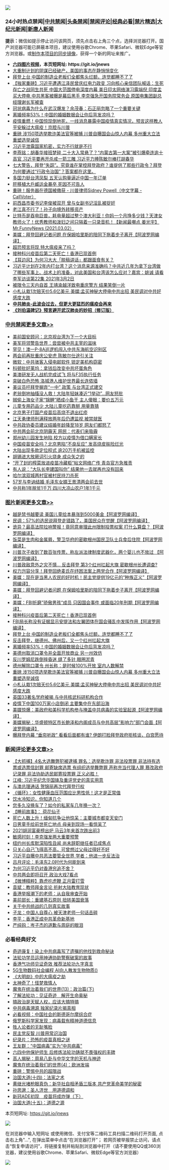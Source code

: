 ![](https://raw.githubusercontent.com/fqnews/bnews/master/64photo/fqnews-qr.jpg)

<div id="tt">
<h3>24小时热点禁闻|<a href="#%E4%B8%AD%E5%85%B1%E7%A6%81%E9%97%BB%E6%9B%B4%E5%A4%9A%E6%96%87%E7%AB%A0">中共禁闻</a>|<a href="#%E5%9B%BE%E7%89%87%E6%96%B0%E9%97%BB%E6%9B%B4%E5%A4%9A%E6%96%87%E7%AB%A0">头条禁闻</a>|<a href="#%E6%96%B0%E9%97%BB%E8%AF%84%E8%AE%BA%E6%9B%B4%E5%A4%9A%E6%96%87%E7%AB%A0">禁闻评论|<a href="#%E5%BF%85%E7%9C%8B%E7%BB%8F%E5%85%B8%E5%A5%BD%E6%96%87">经典必看|<a href="/video.md#%E7%A6%81%E7%89%87%E7%B2%BE%E9%80%89">禁片精选</a>|<a href="https://github.com/fqnews/djy/blob/master/gb/nf1351518.md#1">大纪元新闻</a>|<a href="https://github.com/fqnews/ntdtv/blob/master/gb/prog204.md#1">新唐人新闻</a></h3>
<div><b>提示：</b>微信如提示停止访问该网页，须先点击右上角三个点，选择浏览器打开。国产浏览器可能已屏蔽本项目，建议使用谷歌Chrome、苹果Safari、微软Edge等官方浏览器。或<a href="https://github.com/fqnews/bnews/blob/master/%E5%88%B6%E4%BD%9Cgit%E7%A6%81%E9%97%BB%E9%95%9C%E5%83%8F.md">制作本项目的同步镜像</a>，获得一个新的网址来推广。</div>
<ul>
<li><b><a href="http://d1.bdrive.tk/64.mp4" target="_blank">六四图片视频</a>，本页短网址: https://git.io/jnews</b></li>
<li><a href="/cbnews/20210303/1497068.md">大重制计划的阴谋已经破产，美国的事态在静悄悄变化</a></li>
<li><a href="/topimagenews/20210303/1497163.md">拜登上台 中国的制造业老板们全都焦头烂额，连觉都睡不了了</a></li>
<li><a href="/comments/20210303/1497129.md">【独家重磅】习近平遭遇江泽民曾庆红电力政变 习向核心亲信团队喊话：生死存亡之战同生共死 中国大范围停电深度内幕 美日印太网络演习露端倪 印度孟买大停电 中共黑客被曝是幕后黑手 李克强急开国务院常务会 原国电集团副总经理谢长军被查</a></li>
<li><a href="/baitai/20210303/1497240.md">冠状病毒为什么在武汉爆发？余茂春：石正丽忽略了一个重要关键</a></li>
<li><a href="/topimagenews/20210303/1497149.md">离婚频率53%！中国的婚姻数据会让你后背发凉吗？</a></li>
<li><a href="/bannedvideo/20210303/1497548.md">疫情重燃！中国惊现倒地死，一线消息暴露中国疫情真实情况，预言这样教人平安躲过大瘟疫！京腔与川普</a></li>
<li><a href="/topimagenews/20210303/1497063.md">重磅 涉150项选举欺诈美法官等被捕 川普自曝国会山惊人内幕 多州重大立法重塑选举诚信</a></li>
<li><a href="/bannedvideo/20210303/1497517.md">习近平泄露国家机密，实力不行就是不行</a></li>
<li><a href="/comments/20210303/1497179.md">李燕铭：胡春华接班梦碎 二十大入常悬了？“内蒙古第一大案”被引爆牵连逾十高官 习近平要再开杀戒一箭三雕 习近平力捧陈敏尔棒打胡春华</a></li>
<li><a href="/comments/20210303/1497606.md">七大警告，拜登“失踪”。究竟谁在掌控拜登政府？谁提供了那些行政令？拜登为何要通过“行政令治国”？答案都在这里。</a></li>
<li><a href="/ssgc/20210303/1497621.md">多国力挺台湾凤梨 五天认购量逼近中国一年订单</a></li>
<li><a href="/cbnews/20210303/1497161.md">肝移植大戶臧运金暴卒 死因不可告人</a></li>
<li><a href="/bannedvideo/20210303/1497436.md">重磅！服务器在德国被缴获 - 川普律师Sidney Powell（中文字幕 - CallVoter）</a></li>
<li><a href="/comments/20210303/1497153.md">前西昌市委书记李俊被双开 曾与女副书记淫乱被捉奸</a></li>
<li><a href="/ccpdope/20210303/1497202.md">老江真不行了！孙子向境外转移资产</a></li>
<li><a href="/bannedvideo/20210303/1497089.md">比特币是吞电巨兽，耗电量超过整个澳大利亚！你妈一个月挣多少钱？天津女教师火了！优秀教师和泼妇之间只隔着一只录音机！【新闻最嘲点 姜光宇】Mr.FunnyNews (2021.03.02）‬</a></li>
<li><a href="/topimagenews/20210303/1497218.md">美媒：拜登回避记者问题 在保姆哈里斯的陪同下拖着步子离开【阿波罗网编译】</a></li>
<li><a href="/bannedvideo/20210303/1497547.md">超恐预言将现 特大瘟疫来了吗？</a></li>
<li><a href="/topimagenews/20210303/1497188.md">接种科兴疫苗后第二天死亡！香港已现首例</a></li>
<li><a href="/headline/20210303/1497592.md">【耳边风】为何习大大「脱稿讲话」都跟面食有关？</a></li>
<li><a href="/bannedvideo/20210303/1497136.md">习近平计划在2年内打台湾？这个消息来源准确吗？中共近几年为拿下台湾做了哪些军事上、战术上的准备，对此美国和台湾该怎么应对？嘉宾：姚诚 请看李军访谈第22集 2021年3月2日</a></li>
<li><a href="/comments/20210303/1497167.md">被限令三天内自首 王靖渝越洋致电重庆警方 结果笑倒一片</a></li>
<li><a href="/topimagenews/20210303/1497058.md">小札认栽1次赔天价5.6亿美元 美媒:孟买神秘大停电中共出招 美民调对中共好感度大跌</a></li>
<li><b><a href="/comments/20200211/1275071.md" target="_blank">中共肺炎-此波会过去，但更大更猛烈的瘟疫会再来</a></b></li>
<li><b><a href="/comments/20200207/1272816.md" target="_blank">《刘伯温碑记》预言避开武汉肺炎的妙招（修订版）</a></b></li>
</ul>
</div>

<div class="catlist">
<h3><a href="/cbnews/" target="_blank">中共禁闻</a><span><a href="/cbnews/" target="_blank" rel="nofollow">更多文章>></a></span></h3>
<ul>
<li><a href="/cbnews/20210304/1497933.md" target="_blank">美前国安顾问：北京视台湾为下一个大目标</a></li>
<li><a href="/cbnews/20210304/1497932.md" target="_blank">美军将领警告世界：尝尝被中共主宰的滋味</a></li>
<li><a href="/cbnews/20210304/1497931.md" target="_blank">罕见！澳一P-8A巡逻机闯入中共东海航空识别区</a></li>
<li><a href="/cbnews/20210304/1497930.md" target="_blank">两会前再批重庆公安虎 陈敏尔仕途引关注</a></li>
<li><a href="/cbnews/20210304/1497929.md" target="_blank">微软：中共骇客入侵电邮软件 锁定美机构窃密</a></li>
<li><a href="/cbnews/20210304/1497928.md" target="_blank">科顿批好莱坞：拿钱后改变中共坏蛋角色</a></li>
<li><a href="/cbnews/20210304/1497927.md" target="_blank">美澳研发无人战机完成试飞 将与F35执行任务</a></li>
<li><a href="/cbnews/20210304/1497926.md" target="_blank">突破白色恐怖 洛城港人维护世界最长连侬墙</a></li>
<li><a href="/cbnews/20210304/1497925.md" target="_blank">美议员吁拜登摒弃“一中” 政策 与台湾正式建交</a></li>
<li><a href="/cbnews/20210304/1497924.md" target="_blank">老翁倒地抽搐没人救！大陆年轻妹凑近“1举动”…网友怒批</a></li>
<li><a href="/cbnews/20210304/1497923.md" target="_blank">贼偷上海女子家“锦鲤”晒成小鱼干 主人傻眼：要价五万元</a></li>
<li><a href="/cbnews/20210304/1497922.md" target="_blank">儿童专用药品少 大陆儿童吃药靠掰 用量靠猜</a></li>
<li><a href="/cbnews/20210304/1497921.md" target="_blank">北京男子打国产疫苗后高烧不退出红疹</a></li>
<li><a href="/cbnews/20210304/1497920.md" target="_blank">江天勇律师刑满释放两年后仍遭监视 被禁就医</a></li>
<li><a href="/cbnews/20210304/1497919.md" target="_blank">中共政协委员建议结婚年龄降至18岁 网友们都怒了</a></li>
<li><a href="/cbnews/20210304/1497918.md" target="_blank">中共两会前北京阴霾天 网民：代表们来吸霾</a></li>
<li><a href="/cbnews/20210304/1497917.md" target="_blank">郑州幼儿园发生地陷 校方以疫情为借口瞒家长</a></li>
<li><a href="/cbnews/20210304/1497916.md" target="_blank">中国疫苗安全吗？北京男陷“不良反应” 发高烧皮肤险烂光</a></li>
<li><a href="/cbnews/20210304/1497915.md" target="_blank">大陆出现多款定位程式 逾20万手机被监控</a></li>
<li><a href="/cbnews/20210304/1497914.md" target="_blank">胡锡进大放厥词引火烧身 成众矢之的</a></li>
<li><a href="/cbnews/20210304/1497913.md" target="_blank">“开了封的榨菜放进疫苗冷藏柜”帖文网络广传 青岛官方急推责</a></li>
<li><a href="/cbnews/20210304/1497912.md" target="_blank">有人说：“大队长李建国叫你” 结果他一去就再也没有回来</a></li>
<li><a href="/cbnews/20210304/1497911.md" target="_blank">哈尔滨双城两村官被村民持刀杀死</a></li>
<li><a href="/cbnews/20210304/1497910.md" target="_blank">57岁与李讷结婚 毛泽东女婿王景清两会前去世</a></li>
<li><a href="/cbnews/20210304/1497909.md" target="_blank">中共称1年脱贫1千万 四川大凉山农户1年1千元</a></li>

</ul>
</div>
<div class="catlist">
<h3><a href="/topimagenews/" target="_blank">图片新闻</a><span><a href="/topimagenews/" target="_blank" rel="nofollow">更多文章>></a></span></h3>
<ul>
<li><a href="/topimagenews/20210304/1497754.md" target="_blank">越是禁书越要读 美国儿童绘本暴涨到5000美金【阿波罗网编译】</a></li>
<li><a href="/topimagenews/20210304/1497751.md" target="_blank">民调：57%的选民说拜登走错路了，美国民众在觉醒【阿波罗网编译】</a></li>
<li><a href="/topimagenews/20210303/1497737.md" target="_blank">诡异？最高法院拉响警报！竟同意审理此州限制投票权案 打什么算盘？【阿波罗网编译】</a></li>
<li><a href="/topimagenews/20210303/1497670.md" target="_blank">饭菜是生肉和金属屑，警卫华府的密歇根州国民卫队士兵食后住院【阿波罗网编译】</a></li>
<li><a href="/topimagenews/20210303/1497668.md" target="_blank">川普次子收到了数百张传票，称左派法律制度武器化，两个婴儿也不放过 【阿波罗网编译】</a></li>
<li><a href="/topimagenews/20210303/1497631.md" target="_blank">川普政敌意外之灾不慎&#8230; 反击拜登,第3个红州扛起大旗 密歇根州长遭调查?</a></li>
<li><a href="/topimagenews/20210303/1497629.md" target="_blank">权力岂容分享！拜登回绝麦氏在纾困法案上两党合作【阿波罗网编译】</a></li>
<li><a href="/topimagenews/20210303/1497266.md" target="_blank">美媒：现在是当黑人农民的好时机！民主党提供19亿元的“种族正义”【阿波罗网编译】</a></li>
<li><a href="/topimagenews/20210303/1497218.md" target="_blank">美媒：拜登回避记者问题 在保姆哈里斯的陪同下拖着步子离开【阿波罗网编译】</a></li>
<li><a href="/topimagenews/20210303/1497216.md" target="_blank">美媒：FBI折磨”骄傲男孩“成员 只因国会事件 或面临20年刑期【阿波罗网编译】</a></li>
<li><a href="/topimagenews/20210303/1497188.md" target="_blank">接种科兴疫苗后第二天死亡！香港已现首例</a></li>
<li><a href="/topimagenews/20210303/1497186.md" target="_blank">FBI局长称没有证据显示安提法和左翼团体在国会骚乱中发挥作用【阿波罗网编译】</a></li>
<li><a href="/topimagenews/20210303/1497163.md" target="_blank">拜登上台 中国的制造业老板们全都焦头烂额，连觉都睡不了了</a></li>
<li><a href="/topimagenews/20210303/1497162.md" target="_blank">反击拜登，继德州、佛州后，又一个红州扛起大旗</a></li>
<li><a href="/topimagenews/20210303/1497149.md" target="_blank">离婚频率53%！中国的婚姻数据会让你后背发凉吗？</a></li>
<li><a href="/topimagenews/20210303/1497131.md" target="_blank">美德州取消口罩令并全面开放商业 另一州效仿</a></li>
<li><a href="/topimagenews/20210303/1497102.md" target="_blank">反川罗姆尼跌倒摔昏迷 缝了多针 眼圈淤青</a></li>
<li><a href="/topimagenews/20210303/1497085.md" target="_blank">德州解除口罩令 州长称：是时候100%开放 室内人数解禁</a></li>
<li><a href="/topimagenews/20210303/1497063.md" target="_blank">重磅 涉150项选举欺诈美法官等被捕 川普自曝国会山惊人内幕 多州重大立法重塑选举诚信</a></li>
<li><a href="/topimagenews/20210303/1497058.md" target="_blank">小札认栽1次赔天价5.6亿美元 美媒:孟买神秘大停电中共出招 美民调对中共好感度大跌</a></li>
<li><a href="/topimagenews/20210303/1497034.md" target="_blank">英国33著名学府被揭 与中共核武科研机构合作</a></li>
<li><a href="/topimagenews/20210303/1496993.md" target="_blank">疫情下中国100万家小店倒闭 主要集中在东部沿海</a></li>
<li><a href="/topimagenews/20210302/1496883.md" target="_blank">美媒惊爆：美政府和美科学机构参与掩盖中共病毒的实验室起源【阿波罗网编译】</a></li>
<li><a href="/topimagenews/20210302/1496844.md" target="_blank">美媒揭秘：华盛顿特区市长鲍泽和内阁成员与中共高层&#8221;影响力&#8221;部门会面【阿波罗网编译】</a></li>
<li><a href="/topimagenews/20210302/1496840.md" target="_blank">曝拜登内幕 “垂帘听政” 看看后面都有谁? 伊朗打脸拜登政府拒核谈，白宫愿待</a></li>

</ul>
</div>
<div class="catlist">
<h3><a href="/comments/" target="_blank">新闻评论</a><span><a href="/comments/" target="_blank" rel="nofollow">更多文章>></a></span></h3>
<ul>
<li><a href="/comments/20210304/1498138.md" target="_blank">【大抓捕】4名大选舞弊犯被逮捕  罪名：选举欺诈罪 非法投票罪 非法持有选票或选票信封罪 邮寄缺席选票 有组织选举舞弊罪  声称充当代理人罪 篡改政府记录罪 非法协助选民邮寄投票罪 正义必胜！</a></li>
<li><a href="/comments/20210304/1498137.md" target="_blank">江峰: 习近平纪念华国锋及重评党史的真实用意</a></li>
<li><a href="/comments/20210304/1498136.md" target="_blank">与澳总理通话 贺锦丽再次代拜登行权</a></li>
<li><a href="/comments/20210304/1498135.md" target="_blank">《循环》：女性健康血压范围应比男性低！这才是正常值</a></li>
<li><a href="/comments/20210304/1498134.md" target="_blank">饮水冷知识，你知道几个</a></li>
<li><a href="/comments/20210304/1498133.md" target="_blank">您多久没换车了？如今的私家车几年换一次？</a></li>
<li><a href="/comments/20210304/1498097.md" target="_blank">【睡前故事】： 荷花仙子</a></li>
<li><a href="/comments/20210304/1498095.md" target="_blank">死亡人数上升！缅甸抗争让他惊呆：主要城市都变天安门</a></li>
<li><a href="/comments/20210304/1498093.md" target="_blank">日男童手绘前世死亡地点 母亲到现场一看惊呆了</a></li>
<li><a href="/comments/20210304/1498092.md" target="_blank">2021胡润富豪榜出炉 马云3年来首次跌出前3</a></li>
<li><a href="/comments/20210304/1498089.md" target="_blank">敏感时刻！李克强发两大重要预警</a></li>
<li><a href="/comments/20210304/1498087.md" target="_blank">纽约州长库默深陷性丑闻 尚未辞职继任者已成焦点</a></li>
<li><a href="/comments/20210304/1498059.md" target="_blank">只关心自己飞得高不高，可曾想过父母过得好不好</a></li>
<li><a href="/comments/20210304/1498058.md" target="_blank">习近平自曝中共恶法要管全世界 学者：他进一步反法治</a></li>
<li><a href="/comments/20210304/1498057.md" target="_blank">吕月评论：毛泽东2.0时代为何能到来</a></li>
<li><a href="/comments/20210304/1498056.md" target="_blank">为何习近平仍对香港穷追不舍？</a></li>
<li><a href="/comments/20210304/1498055.md" target="_blank">中共两会即将召开 政治大戏7看点</a></li>
<li><a href="/comments/20210304/1498054.md" target="_blank">【微博精粹】靠虎吃虎鞭 正月雷打雪</a></li>
<li><a href="/comments/20210304/1498053.md" target="_blank">袁斌：教师拜金言论 折射大陆教育现状</a></li>
<li><a href="/comments/20210304/1498052.md" target="_blank">香港举报潮下的老师：从自我审查开始</a></li>
<li><a href="/comments/20210304/1498051.md" target="_blank">美前部长：重建基石原则 扭转美国衰落</a></li>
<li><a href="/comments/20210304/1498050.md" target="_blank">关于中共统战的几则真实故事</a></li>
<li><a href="/comments/20210304/1498049.md" target="_blank">子龙：中国人自尊心 被天津老师一句话击碎</a></li>
<li><a href="/comments/20210304/1498048.md" target="_blank">李平：香港正成中共革命新基地</a></li>
<li><a href="/comments/20210304/1498047.md" target="_blank">严纯钩：岑子杰的道歉与周庭的眼泪</a></li>

</ul>
</div>

<div class="catlist">
<h3>必看经典好文</h3>
<ul>
<li><a href="/topimagenews/20210131/1478453.md" target="_blank">奇迹康复！染上中共病毒写了遗嘱的他找到救命秘诀</a></li>
<li><a href="/cbnews/20170626/780479.md" target="_blank">法轮功学员运用神通协助警察破案的故事</a></li>
<li><a href="/comments/20200517/1330064.md" target="_blank">香港气功师见证奇效 推荐法轮功九字真言</a></li>
<li><a href="/topimagenews/20200527/1335347.md" target="_blank">5G生物数码社会编程 AI向人散发生物物质()</a></li>
<li><a href="/comments/20200203/1269785.md" target="_blank">《大明劫》中的大瘟疫之劫</a></li>
<li><a href="/ccpdope/20200907/1392129.md" target="_blank">太神奇了！怪梦救情人</a></li>
<li><a href="/topimagenews/20180602/951960.md" target="_blank">魔鬼在统治着我们的世界(13)：政治篇(下)</a></li>
<li><a href="/comments/20200307/1289968.md" target="_blank">了解法轮功：见证奇迹　解开生命奥秘</a></li>
<li><a href="/comments/20200814/1379994.md" target="_blank">搞政治是天赋人权，应该大搞特搞</a></li>
<li><a href="/ccpdope/20200412/1311165.md" target="_blank">中共病毒溯源 独家纪录片揭真相</a></li>
<li><a href="/comments/20200806/1375443.md" target="_blank">必看视频：中国社会的斯德哥尔摩综合症</a></li>
<li><a href="/cbnews/20200823/1384378.md" target="_blank">俄罗斯科学家发现：病毒载有精神道德信息</a></li>
<li><a href="/comments/20200606/783250.md" target="_blank">牲人论者的无耻嘴脸</a></li>
<li><a href="/comments/20200621/1348236.md" target="_blank">民主党反智 川普用常识治国</a></li>
<li><a href="/topimagenews/20180408/925060.md" target="_blank">纪录片：恐怖的疫苗真相之谜</a></li>
<li><a href="/comments/20200318/1295755.md" target="_blank">王友群：“中国病毒”实为“中共病毒”</a></li>
<li><a href="/comments/20200926/1403542.md" target="_blank">六四中他保护师生 后修炼法轮功铸就不畏强权的丰碑</a></li>
<li><a href="/aomi/history/20170924/831575.md" target="_blank">高人揭秘：周易八卦与中华文字的天机与神迹</a></li>
<li><a href="/topimagenews/20180522/946266.md" target="_blank">魔鬼在统治着我们的世界(4)：欧洲发端</a></li>
<li><a href="/comments/20200717/1362287.md" target="_blank">重磅：警惕中共的超限战</a></li>
<li><a href="/cbnews/20180320/916962.md" target="_blank">治国大道(十四)：法家之术</a></li>
<li><a href="/lifebaike/20180921/1001174.md" target="_blank">黄继光堵枪眼真伪：新华社自相矛盾三版本 共产党革命美学的秘密</a></li>
<li><a href="/comments/20210216/1488350.md" target="_blank">孙思邈：圣人济世　用道德调和</a></li>
<li><a href="/headline/20200908/1392940.md" target="_blank">新冠ADE初现　疫苗将成炸弹（下）</a></li>
<li><a href="/topimagenews/20180322/917868.md" target="_blank">治国大道(十五)：道德之源</a></li>

</ul>
</div>

本页短网址: https://git.io/jnews

![](https://raw.githubusercontent.com/fqnews/bnews/master/64photo/fqnews-qr.jpg)

在浏览器中输入短网址 或使用微信、支付宝等二维码工具扫描二维码打开页面, 点击右上角"...", 在弹出菜单中点击“在浏览器打开”； 若网页被举报禁止访问，请点击“恢复申请访问”，将链接复制并粘贴到浏览器中打开（请不要使用QQ或360浏览器，建议使用谷歌Chrome、苹果Safari、微软Edge等官方浏览器）

![](https://raw.githubusercontent.com/fqnews/bnews/master/64photo/wx.jpg)